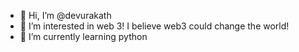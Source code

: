 - 👋 Hi, I’m @devurakath
- 👀 I’m interested in web 3! I believe web3 could change the world!
- 🌱 I’m currently learning python
